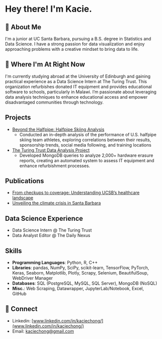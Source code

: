 # Hey there! I'm Kacie. 

## 👋 About Me
I'm a junior at UC Santa Barbara, pursuing a B.S. degree in Statistics and Data Science. I have a strong passion for data visualization and enjoy approaching problems with a creative mindset to bring data to life.

## 📍 Where I'm At Right Now
I'm currently studying abroad at the University of Edinburgh and gaining practical experience as a Data Science Intern at The Turing Trust. This organization refurbishes donated IT equipment and provides educational software to schools, particularly in Malawi. I’m passionate about leveraging data analysis techniques to enhance educational access and empower disadvantaged communities through technology. 

## Projects
- [Beyond the Halfpipe: Halfpipe Skiing Analysis](https://github.com/kaciechong/BeyondtheHalfpipe)
    - Conducted an in-depth analysis of the performance of U.S. halfpipe skiing team athletes, exploring correlations between their results, sponsorship trends,         social media following, and training locations
- [The Turing Trust Data Analysis Project](https://github.com/kaciechong/TuringTrust)
    - Developed MongoDB queries to analyze 2,000+ hardware erasure reports, creating an automated system to assess IT equipment and enhance refurbishment                processes.

## Publications
- [From checkups to coverage: Understanding UCSB’s healthcare landscape](https://dailynexus.com/2024-01-18/from-checkups-to-coverage-understanding-ucsbs-healthcare-landscape/)
- [Unveiling the climate crisis in Santa Barbara](https://dailynexus.com/2024-04-11/unveiling-the-climate-crisis-in-santa-barbara/)
  
## Data Science Experience
- Data Science Intern @ The Turing Trust
- Data Analyst Editor @ The Daily Nexus
    
## Skills
- **Programming Languages**: Python, R, C++
- **Libraries**: pandas, NumPy, SciPy, scikit-learn, TensorFlow, PyTorch, Keras, Seaborn, Matplotlib, Plotly, Scrapy, Selenium, BeautifulSoup,                    WebDriver Manager
- **Databases**: SQL (PostgreSQL, MySQL, SQL Server), MongoDB (NoSQL)
- **Misc.**: Web Scraping, Datawrapper, JupyterLab/Notebook, Excel, GitHub

## 📧 Connect
- Linkedin: [www.linkedin.com/in/kaciechong/](www.linkedin.com/in/kaciechong/)
- Email: [kaciechong@gmail.com](kaciechong@gmail.com)
